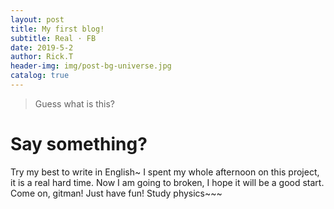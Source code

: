 ```yaml
---
layout: post
title: My first blog!
subtitle: Real · FB
date: 2019-5-2
author: Rick.T
header-img: img/post-bg-universe.jpg
catalog: true
---
```

>Guess what is this?
# Say something?
Try my best to write in English~
I spent my whole afternoon on this project, it is a real hard time. Now I am going to broken, I hope it will be a good start.
Come on, gitman!
Just have fun!
Study physics~~~
